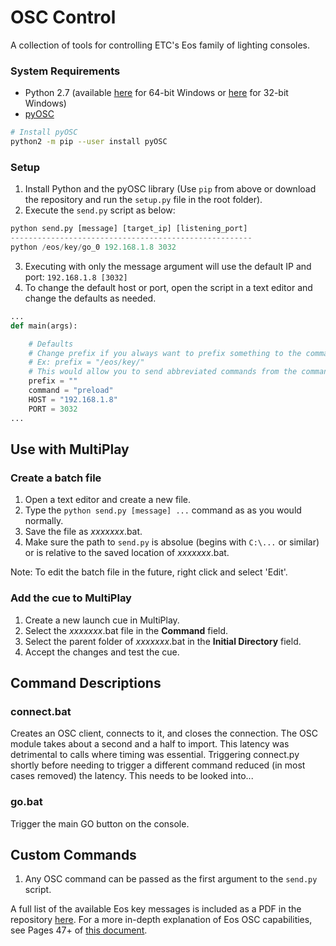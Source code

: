 # OSC Control #

A collection of tools for controlling ETC's Eos family of lighting consoles.

### System Requirements ###
- Python 2.7 (available [here](https://www.python.org/ftp/python/2.7.14/python-2.7.14rc1.amd64.msi) for 64-bit Windows or [here](https://www.python.org/ftp/python/2.7.14/python-2.7.14rc1.msi) for 32-bit Windows)
- [pyOSC](https://github.com/ptone/pyosc)
```bash
# Install pyOSC
python2 -m pip --user install pyOSC
```


### Setup ###
1. Install Python and the pyOSC library (Use ```pip``` from above or download the repository and run the ```setup.py``` file in the root folder).
2. Execute the ```send.py``` script as below:
```python
python send.py [message] [target_ip] [listening_port]
------------------------------------------------------
python /eos/key/go_0 192.168.1.8 3032
```
3. Executing with only the message argument will use the default IP and port: ```192.168.1.8 [3032]```
4. To change the default host or port, open the script in a text editor and change the defaults as needed.
```python
...
def main(args):

    # Defaults
    # Change prefix if you always want to prefix something to the command
    # Ex: prefix = "/eos/key/"
    # This would allow you to send abbreviated commands from the command line
    prefix = ""
    command = "preload"
    HOST = "192.168.1.8"
    PORT = 3032
...
```

## Use with MultiPlay ##
### Create a batch file ###
1. Open a text editor and create a new file.
2. Type the ```python send.py [message] ...``` command as as you would normally.
3. Save the file as *xxxxxxx*.bat.
4. Make sure the path to ```send.py``` is absolue (begins with ```C:\...``` or similar) or is relative to the saved location of *xxxxxxx*.bat.

Note: To edit the batch file in the future, right click and select 'Edit'.

### Add the cue to MultiPlay ###
1. Create a new launch cue in MultiPlay.
2. Select the *xxxxxxx*.bat file in the **Command** field.
3. Select the parent folder of *xxxxxxx*.bat in the **Initial Directory** field.
4. Accept the changes and test the cue.

## Command Descriptions ##

### connect.bat ###
Creates an OSC client, connects to it, and closes the connection. The OSC module takes about a second and a half to import.
This latency was detrimental to calls where timing was essential. Triggering connect.py shortly before needing to trigger a different command reduced (in most cases removed) the latency. This needs to be looked into...

### go.bat ###
Trigger the main GO button on the console.


## Custom Commands ##
1. Any OSC command can be passed as the first argument to the ```send.py``` script.

A full list of the available Eos key messages is included as a PDF in the repository [here](reference/Eos%20OSC%20Keys.pdf).
For a more in-depth explanation of Eos OSC capabilities, see Pages 47+ of [this document](reference/EosFamily_ShowControl_UserGuide_RevC.pdf).
